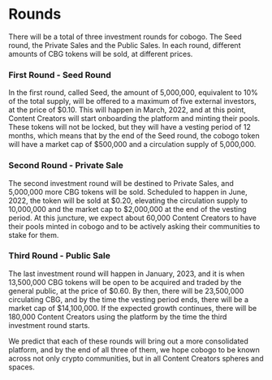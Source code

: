 # Rounds

There will be a total of three investment rounds for cobogo. The Seed round, the Private Sales and the Public Sales. In each round, different amounts of CBG tokens will be sold, at different prices.

### First Round - Seed Round

In the first round, called Seed, the amount of 5,000,000, equivalent to 10% of the total supply, will be offered to a maximum of five external investors, at the price of $0.10. This will happen in March, 2022, and at this point, Content Creators will start onboarding the platform and minting their pools. These tokens will not be locked, but they will have a vesting period of 12 months, which means that by the end of the Seed round, the cobogo token will have a market cap of $500,000 and a circulation supply of 5,000,000.

### Second Round - Private Sale

The second investment round will be destined to Private Sales, and 5,000,000 more CBG tokens will be sold. Scheduled to happen in June, 2022, the token will be sold at $0.20, elevating the circulation supply to 10,000,000 and the market cap to $2,000,000 at the end of the vesting period. At this juncture, we expect about 60,000 Content Creators to have their pools minted in cobogo and to be actively asking their communities to stake for them.

### Third Round - Public Sale

The last investment round will happen in January, 2023, and it is when 13,500,000 CBG tokens will be open to be acquired and traded by the general public, at the price of $0.60. By then, there will be 23,500,000 circulating CBG, and by the time the vesting period ends, there will be a market cap of $14,100,000. If the expected growth continues, there will be 180,000 Content Creators using the platform by the time the third investment round starts.

We predict that each of these rounds will bring out a more consolidated platform, and by the end of all three of them, we hope cobogo to be known across not only crypto communities, but in all Content Creators spheres and spaces.
